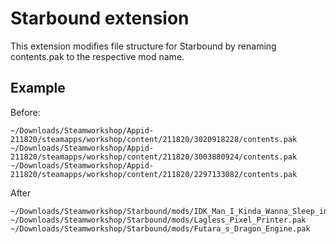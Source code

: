 # Starbound extension
This extension modifies file structure for Starbound by renaming contents.pak to the respective mod name.

## Example

Before:
```
~/Downloads/Steamworkshop/Appid-211820/steamapps/workshop/content/211820/3020918228/contents.pak
~/Downloads/Steamworkshop/Appid-211820/steamapps/workshop/content/211820/3003880924/contents.pak
~/Downloads/Steamworkshop/Appid-211820/steamapps/workshop/content/211820/2297133082/contents.pak
```

After
```
~/Downloads/Steamworkshop/Starbound/mods/IDK_Man_I_Kinda_Wanna_Sleep_in_The_Van.pak
~/Downloads/Steamworkshop/Starbound/mods/Lagless_Pixel_Printer.pak
~/Downloads/Steamworkshop/Starbound/mods/Futara_s_Dragon_Engine.pak
```
